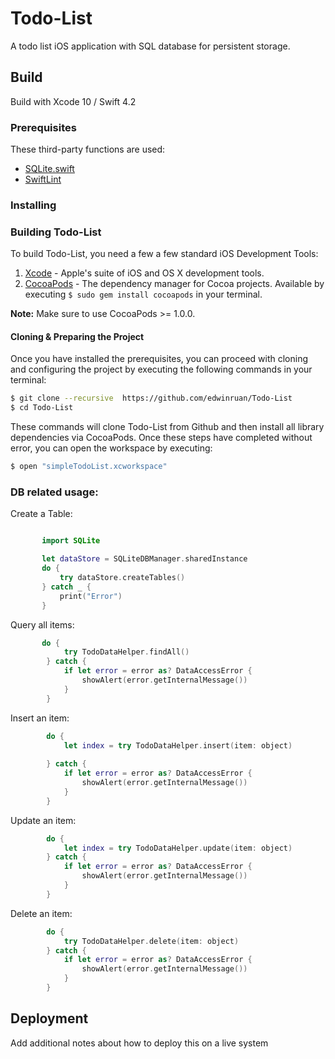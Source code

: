 # Todo-List

A todo list iOS application with SQL database for persistent storage.

## Build
Build with Xcode 10 / Swift 4.2


### Prerequisites

These third-party functions are used:

* [SQLite.swift](https://github.com/stephencelis/SQLite.swift/blob/master/Documentation/Index.md#updating-rows)
* [SwiftLint](https://github.com/realm/SwiftLint)

### Installing

### Building Todo-List

To build Todo-List, you need a few a few standard iOS Development Tools:

1. [Xcode](https://developer.apple.com/xcode/) - Apple's suite of iOS and OS X development tools. 
2. [CocoaPods](http://cocoapods.org/) - The dependency manager for Cocoa projects.  Available by executing `$ sudo gem install cocoapods` in your terminal.

**Note:** Make sure to use CocoaPods >= 1.0.0.

#### Cloning & Preparing the Project

Once you have installed the prerequisites, you can proceed with cloning and configuring the project by executing the following commands in your terminal:

```sh
$ git clone --recursive  https://github.com/edwinruan/Todo-List
$ cd Todo-List
```

These commands will clone Todo-List from Github and then install all library dependencies via CocoaPods. Once these steps have completed without error, you can open the workspace by executing:

```sh
$ open "simpleTodoList.xcworkspace"
```

### DB related usage:
Create a Table:

```swift

       import SQLite

       let dataStore = SQLiteDBManager.sharedInstance
       do {
           try dataStore.createTables()
       } catch _ {
           print("Error")
       }

```

Query all items:
```swift
       do {
            try TodoDataHelper.findAll()
        } catch {
            if let error = error as? DataAccessError {
                showAlert(error.getInternalMessage())
            }
        }

```

Insert an item:
```swift
        do {
            let index = try TodoDataHelper.insert(item: object)
            
        } catch {
            if let error = error as? DataAccessError {
                showAlert(error.getInternalMessage())
            }
        }
```

Update an item:
```swift
        do {
            let index = try TodoDataHelper.update(item: object)
        } catch {
            if let error = error as? DataAccessError {
                showAlert(error.getInternalMessage())
            }
        }
```

Delete an item:
```swift
        do {
            try TodoDataHelper.delete(item: object)
        } catch {
            if let error = error as? DataAccessError {
                showAlert(error.getInternalMessage())
            }
        }
```
## Deployment

Add additional notes about how to deploy this on a live system


